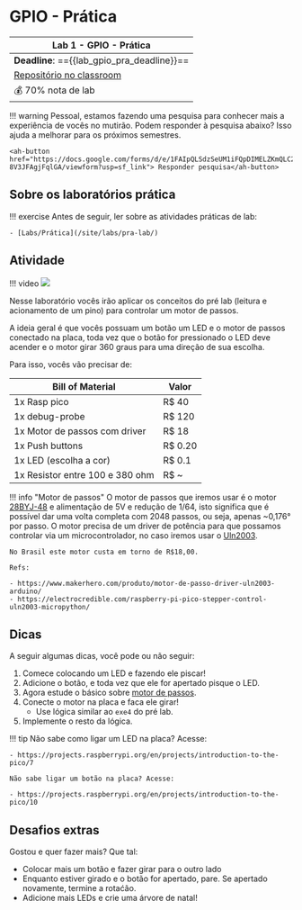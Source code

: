 # GPIO - Prática

| Lab 1 - GPIO - Prática                                 |
|--------------------------------------------------------|
| **Deadline**: =={{lab_gpio_pra_deadline}}==            |
| [Repositório no classroom]({{lab_gpio_pra_classroom}}) |
| 💰 70% nota de lab                                     |


!!! warning
    Pessoal, estamos fazendo uma pesquisa para conhecer mais a experiência de vocês no mutirão. Podem responder à pesquisa abaixo? Isso ajuda a melhorar para os próximos semestres.

    <ah-button href="https://docs.google.com/forms/d/e/1FAIpQLSdzSeUM1iFQpDIMELZKmQLC24noiWwkfSSv-8V3JFAgjFqlGA/viewform?usp=sf_link"> Responder pesquisa</ah-button>



## Sobre os laboratórios prática

!!! exercise
    Antes de seguir, ler sobre as atividades práticas de lab:
    
    - [Labs/Prática](/site/labs/pra-lab/)

## Atividade

!!! video
    ![](https://youtu.be/xx529vCDUPM)

Nesse laboratório vocês irão aplicar os conceitos do pré lab (leitura e acionamento de um pino) para controlar um motor de passos. 

A ideia geral é que vocês possuam um botão um LED e o motor de passos conectado na placa, toda vez que o botão for pressionado o LED deve acender e o motor girar 360 graus para uma direção de sua escolha.

Para isso, vocês vão precisar de:

| Bill of Material                | Valor   |
|---------------------------------|---------|
| 1x Rasp pico                    | R$ 40   |
| 1x debug-probe                  | R$ 120  |
| 1x Motor de passos com driver   | R$ 18   |
| 1x Push buttons                 | R$ 0.20 |
| 1x LED (escolha a cor)          | R$ 0.1  |
| 1x Resistor entre 100 e 380 ohm | R$ ~    |

!!! info "Motor de passos"
    O motor de passos que iremos usar é o motor [28BYJ-48](https://www.makerhero.com/img/files/download/Datasheet_28BYJ-48.pdf) e alimentação de 5V e redução de 1/64, isto significa que é possível dar uma volta completa com 2048 passos, ou seja, apenas ~0,176° por passo. O motor precisa de um driver de potência para que possamos controlar via um microcontrolador, no caso iremos usar o [Uln2003](https://www.makerhero.com/img/files/download/ULN2003A-Datasheet.pdf).
    
    No Brasil este motor custa em torno de R$18,00.
    
    Refs:
 
    - https://www.makerhero.com/produto/motor-de-passo-driver-uln2003-arduino/
    - https://electrocredible.com/raspberry-pi-pico-stepper-control-uln2003-micropython/

## Dicas

A seguir algumas dicas, você pode ou não seguir:

1. Comece colocando um LED e fazendo ele piscar!
1. Adicione o botão, e toda vez que ele for apertado pisque o LED.
1. Agora estude o básico sobre [motor de passos](https://howtomechatronics.com/tutorials/arduino/stepper-motors-and-arduino-the-ultimate-guide/).
1. Conecte o motor na placa e faca ele girar!
    - Use lógica similar ao `exe4` do pré lab.
1. Implemente o resto da lógica.

!!! tip
    Não sabe como ligar um LED na placa? Acesse:
    
    - https://projects.raspberrypi.org/en/projects/introduction-to-the-pico/7
    
    Não sabe ligar um botão na placa? Acesse:
    
    - https://projects.raspberrypi.org/en/projects/introduction-to-the-pico/10

## Desafios extras

Gostou e quer fazer mais? Que tal:

- Colocar mais um botão e fazer girar para o outro lado
- Enquanto estiver girado e o botão for apertado, pare. Se apertado novamente, termine a rotaćão.
- Adicione mais LEDs e crie uma árvore de natal! 
